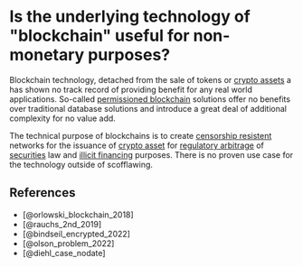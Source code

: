 # Is the underlying technology of "blockchain" useful for non-monetary purposes?
Blockchain technology, detached from the sale of tokens or [crypto assets](../concepts/cryptoasset.md) a has shown no track record of providing benefit for any real world applications. So-called [permissioned blockchain](../concepts/permissioned-blockchain.md) solutions offer no benefits over traditional database solutions and introduce a great deal of additional complexity for no value add.

The technical purpose of blockchains is to create [censorship resistent](../concepts/censorship-resistence.md) networks for the issuance of [crypto asset](../concepts/cryptoasset.md) for [regulatory arbitrage](../concepts/regulatory-arbitrage.md) of [securities](../concepts/security.md) law and [illicit financing](../concepts/illicit-financing.md) purposes. There is no proven use case for the technology outside of scofflawing. 

## References
* [@orlowski_blockchain_2018]
* [@rauchs_2nd_2019]
* [@bindseil_encrypted_2022]
* [@olson_problem_2022]
* [@diehl_case_nodate]